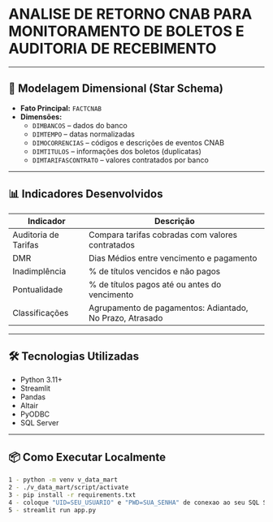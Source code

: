 # ANALISE DE RETORNO CNAB PARA MONITORAMENTO DE BOLETOS E AUDITORIA DE RECEBIMENTO

---

## 🧱 Modelagem Dimensional (Star Schema)

- **Fato Principal:** `FACTCNAB`
- **Dimensões:**
  - `DIMBANCOS` – dados do banco
  - `DIMTEMPO` – datas normalizadas
  - `DIMOCORRENCIAS` – códigos e descrições de eventos CNAB
  - `DIMTITULOS` – informações dos boletos (duplicatas)
  - `DIMTARIFASCONTRATO` – valores contratados por banco

---

## 📊 Indicadores Desenvolvidos

| Indicador               | Descrição                                               |
|-------------------------|----------------------------------------------------------|
| Auditoria de Tarifas    | Compara tarifas cobradas com valores contratados        |
| DMR                     | Dias Médios entre vencimento e pagamento                 |
| Inadimplência           | % de títulos vencidos e não pagos                       |
| Pontualidade            | % de títulos pagos até ou antes do vencimento           |
| Classificações          | Agrupamento de pagamentos: Adiantado, No Prazo, Atrasado|

---

## 🛠️ Tecnologias Utilizadas

- Python 3.11+
- Streamlit
- Pandas
- Altair
- PyODBC
- SQL Server

---

## 📦 Como Executar Localmente

```bash
1 - python -m venv v_data_mart
2 - ./v_data_mart/script/activate
3 - pip install -r requirements.txt
4 - coloque "UID=SEU_USUARIO" e "PWD=SUA_SENHA" de conexao ao seu SQL Server no inicio deo arquivo app.py
5 - streamlit run app.py
